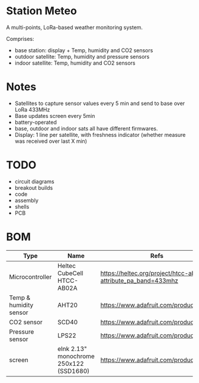 # Station Meteo

A multi-points, LoRa-based weather monitoring system.

Comprises:
- base station: display + Temp, humidity and CO2 sensors
- outdoor satellite: Temp, humidity and pressure sensors
- indoor satellite: Temp, humidity and CO2 sensors

# Notes

- Satellites to capture sensor values every 5 min and send to base over LoRa 433MHz
- Base updates screen every 5min
- battery-operated
- base, outdoor and indoor sats all have different firmwares.
- Display: 1 line per satellite, with freshness indicator (whether measure was received over last X min)

# TODO
- circuit diagrams
- breakout builds
- code
- assembly
- shells
- PCB

# BOM

Type | Name | Refs
-|-|-
Microcontroller | Heltec CubeCell HTCC-AB02A | https://heltec.org/project/htcc-ab02a/?attribute_pa_band=433mhz
Temp & humidity sensor | AHT20 | https://www.adafruit.com/product/4566
CO2 sensor | SCD40 | https://www.adafruit.com/product/5187
Pressure sensor | LPS22 | https://www.adafruit.com/product/4633
screen | eInk 2.13" monochrome 250x122 (SSD1680) | https://www.adafruit.com/product/4197
